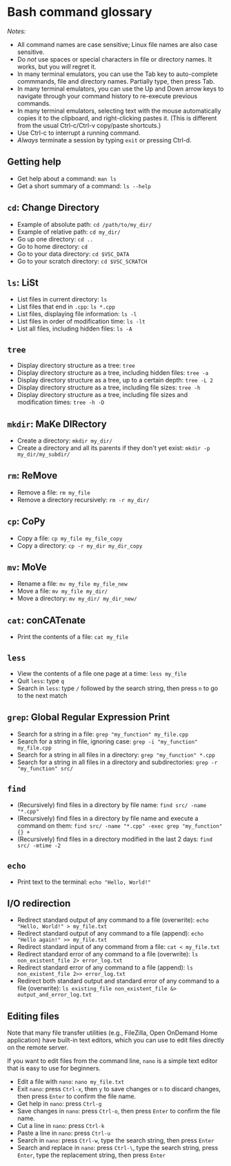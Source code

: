 # Bash command glossary

*Notes:*
* All command names are case sensitive; Linux file names are also case
  sensitive.
* Do *not* use spaces or special characters in file or directory names.  It
  works, but you *will* regret it.
* In many terminal emulators, you can use the Tab key to auto-complete
  commmands, file and directory names.  Partially type, then press Tab.
* In many terminal emulators, you can use the Up and Down arrow keys to
  navigate through your command history to re-execute previous commands.
* In many terminal emulators, selecting text with the mouse automatically
  copies it to the clipboard, and right-clicking pastes it.  (This is different
  from the usual Ctrl-c/Ctrl-v copy/paste shortcuts.)
* Use Ctrl-c to interrupt a running command.
* *Always* terminate a session by typing `exit` or pressing Ctrl-d.


## Getting help

* Get help about a command: `man ls`
* Get a short summary of a command: `ls --help`


## `cd`: Change Directory

* Example of absolute path: `cd /path/to/my_dir/`
* Example of relative path: `cd my_dir/`
* Go up one directory: `cd ..`
* Go to home directory: `cd`
* Go to your data directory: `cd $VSC_DATA`
* Go to your scratch directory: `cd $VSC_SCRATCH`


## `ls`: LiSt

* List files in current directory: `ls`
* List files that end in `.cpp`: `ls *.cpp`
* List files, displaying file information: `ls -l`
* List files in order of modification time: `ls -lt`
* List all files, including hidden files: `ls -A`


## `tree`

* Display directory structure as a tree: `tree`
* Display directory structure as a tree, including hidden files: `tree -a`
* Display directory structure as a tree, up to a certain depth: `tree -L 2`
* Display directory structure as a tree, including file sizes: `tree -h`
* Display directory structure as a tree, including file sizes and modification times: `tree -h -D`


## `mkdir`: MaKe DIRectory

* Create a directory: `mkdir my_dir/`
* Create a directory and all its parents if they don't yet exist: `mkdir -p
  my_dir/my_subdir/`


## `rm`: ReMove

* Remove a file: `rm my_file`
* Remove a directory recursively: `rm -r my_dir/`


## `cp`: CoPy

* Copy a file: `cp my_file my_file_copy`
* Copy a directory: `cp -r my_dir my_dir_copy`


## `mv`: MoVe

* Rename a file: `mv my_file my_file_new`
* Move a file: `mv my_file my_dir/`
* Move a directory: `mv my_dir/ my_dir_new/`


## `cat`: conCATenate

* Print the contents of a file: `cat my_file`


## `less`

* View the contents of a file one page at a time: `less my_file`
* Quit `less`: type `q`
* Search in `less`: type `/` followed by the search string, then press `n` to
  go to the next match


## `grep`: Global Regular Expression Print

* Search for a string in a file: `grep "my_function" my_file.cpp`
* Search for a string in file, ignoring case: `grep -i "my_function" my_file.cpp`
* Search for a string in all files in a directory: `grep "my_function" *.cpp`
* Search for a string in all files in a directory and subdirectories: `grep -r "my_function" src/`


## `find`

* (Recursively) find files in a directory by file name: `find src/ -name
  "*.cpp"`
* (Recursively) find files in a directory by file name and execute a command on
  them: `find src/ -name "*.cpp" -exec grep "my_function" {} +`
* (Recursively) find files in a directory modified in the last 2 days: `find
  src/ -mtime -2`


## `echo`

* Print text to the terminal: `echo "Hello, World!"`


##  I/O redirection

* Redirect standard output of any command to a file (overwrite): `echo "Hello,
  World!" > my_file.txt`
* Redirect standard output of any command to a file (append): `echo "Hello
  again!" >> my_file.txt`
* Redirect standard input of any command from a file: `cat < my_file.txt`
* Redirect standard error of any command to a file (overwrite): `ls
  non_existent_file 2> error_log.txt`
* Redirect standard error of any command to a file (append): `ls
  non_existent_file 2>> error_log.txt`
* Redirect both standard output and standard error of any command to a file
  (overwrite): `ls existing_file non_existent_file &> output_and_error_log.txt`


## Editing files

Note that many file transfer utilities (e.g., FileZilla, Open OnDemand Home
application) have built-in text editors, which you can use to edit files
directly on the remote server.

If you want to edit files from the command line, `nano` is a simple text editor that is
easy to use for beginners.

* Edit a file with `nano`: `nano my_file.txt`
* Exit `nano`: press `Ctrl-x`, then `y` to save changes or `n` to discard
  changes, then press `Enter` to confirm the file name.
* Get help in `nano`: press `Ctrl-g`
* Save changes in `nano`: press `Ctrl-o`, then press `Enter` to confirm the file
  name.
* Cut a line in `nano`: press `Ctrl-k`
* Paste a line in `nano`: press `Ctrl-u`
* Search in `nano`: press `Ctrl-w`, type the search string, then press `Enter`
* Search and replace in `nano`: press `Ctrl-\`, type the search string, press
  `Enter`, type the replacement string, then press `Enter`
